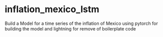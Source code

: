 # inflation_mexico_lstm
Build a Model for a time series of the inflation of Mexico using pytorch for building the model and lightning for remove of boilerplate code

